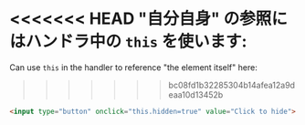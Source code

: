 <<<<<<< HEAD
"自分自身" の参照にはハンドラ中の `this` を使います:
=======
Can use `this` in the handler to reference "the element itself" here:
>>>>>>> bc08fd1b32285304b14afea12a9deaa10d13452b

```html run height=50
<input type="button" onclick="this.hidden=true" value="Click to hide">
```

